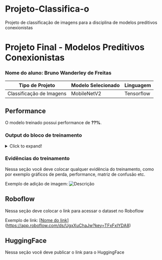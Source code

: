 # Projeto-Classifica-o
Projeto de classificação de imagens para a disciplina de modelos preditivos conexionistas

# Projeto Final - Modelos Preditivos Conexionistas

### Nome do aluno: Bruno Wanderley de Freitas

|**Tipo de Projeto**|**Modelo Selecionado**|**Linguagem**|
|--|--|--|
|Classificação de Imagens|MobileNetV2|Tensorflow|

## Performance

O modelo treinado possui performance de **??%**.

### Output do bloco de treinamento

<details>
  <summary>Click to expand!</summary>
  
  ```text
    Você deve colar aqui a saída do bloco de treinamento do notebook, contendo todas as épocas e saídas do treinamento
  ```
</details>

### Evidências do treinamento

Nessa seção você deve colocar qualquer evidência do treinamento, como por exemplo gráficos de perda, performance, matriz de confusão etc.

Exemplo de adição de imagem:
![Descrição](https://picsum.photos/seed/picsum/500/300)

## Roboflow

Nessa seção deve colocar o link para acessar o dataset no Roboflow

Exemplo de link: [[Nome do link](google.com)](https://app.roboflow.com/ds/UgxXuChaJw?key=TFxFxlYDA8)

## HuggingFace

Nessa seção você deve publicar o link para o HuggingFace
